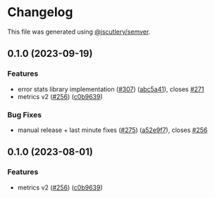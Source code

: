 # Changelog

This file was generated using [@jscutlery/semver](https://github.com/jscutlery/semver).

## 0.1.0 (2023-09-19)


### Features

* error stats library implementation  ([#307](https://github.com/rudderlabs/rudder-sdk-android/issues/307)) ([abc5a41](https://github.com/rudderlabs/rudder-sdk-android/commit/abc5a410affda77d99b731e645d38e18e6d05037)), closes [#271](https://github.com/rudderlabs/rudder-sdk-android/issues/271)
* metrics v2 ([#256](https://github.com/rudderlabs/rudder-sdk-android/issues/256)) ([c0b9639](https://github.com/rudderlabs/rudder-sdk-android/commit/c0b96397a14c5ff5baa3900804fd3b5b02d21304))


### Bug Fixes

* manual release + last minute fixes ([#275](https://github.com/rudderlabs/rudder-sdk-android/issues/275)) ([a52e9f7](https://github.com/rudderlabs/rudder-sdk-android/commit/a52e9f7567eb494a83ed6f57f6bd36017afaf39b)), closes [#256](https://github.com/rudderlabs/rudder-sdk-android/issues/256)

## 0.1.0 (2023-08-01)


### Features

* metrics v2 ([#256](https://github.com/rudderlabs/rudder-sdk-android/issues/256)) ([c0b9639](https://github.com/rudderlabs/rudder-sdk-android/commit/c0b96397a14c5ff5baa3900804fd3b5b02d21304))

